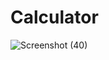 # Calculator
![Screenshot (40)](https://github.com/sakshiy2000/Calculator/assets/127825022/a620f17a-3f25-4c29-a12a-288056b8f8dc)
